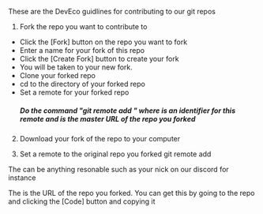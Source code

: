 
These are the DevEco guidlines for contributing to our git repos

1. Fork the repo you want to contribute to
 - Click the [Fork] button on the repo you want to fork
 - Enter a name for your fork of this repo
 - Click the [Create Fork] button to create your fork
 - You will be taken to your new fork.
 - Clone your forked repo
 - cd to the directory of your forked repo
 - Set a remote for your forked repo
   ##### Do the command "git remote add <nick> <url>" where <nick> is an identifier for this remote and <url> is the master URL of the repo you forked

2. Download your fork of the repo to your computer

3. Set a remote to the original repo you forked
  git remote add <name> <url of master repo>

  The <name> can be anything resonable such as your nick on our discord for instance

  The <url of master repo> is the URL of the repo you forked.
    You can get this by going to the repo and clicking the [Code] button and copying it
